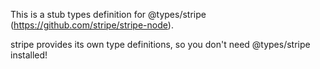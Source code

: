 This is a stub types definition for @types/stripe (https://github.com/stripe/stripe-node).

stripe provides its own type definitions, so you don't need @types/stripe installed!